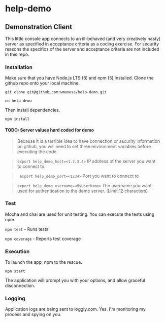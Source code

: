 # help-demo
## Demonstration Client
This little console app connects to an ill-behaved (and very creatively nasty) server
as specified in acceptance criteria as a coding exercise. 
For security reasons the specifics of the server and 
acceptance criteria are not included in this repo.

### Installation
Make sure that you have Node.js LTS (8) and npm (5)
installed.  Clone the github repo onto your local machine.

`git clone git@github.com:wmaness/help-demo.git`

`cd help-demo`

Then install dependencies.

`npm install`

#### TODO: Server values hard coded for demo
> Because it is a terrible idea to have connection or security information on github, you will need to set three environment variables before executing the code.

>`export help_demo_host=<1.2.3.4>` IP address of the server you want to connect to.

>` export help_demo_port=<1234>` Port you want to connect to

>`export help_demo_username=<MyUserName>` The username you want used for authentication to the demo server. (Limit 12 characters)


### Test
Mocha and chai are used for unit testing.  You can execute the tests using npm.

`npm test` - Runs tests

`npm coverage` - Reports test coverage

### Execution
To launch the app, npm to the rescue.

`npm start`

The application will prompt you with your options, and allow graceful disconnection.

### Logging
Application logs are being sent to loggly.com. Yes. I'm monitoring my process and spying on you.

